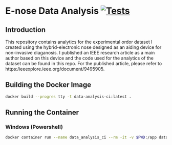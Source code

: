# E-nose Data Analysis [![Tests](https://github.com/aungkhantmaw64/enose-data-analysis/actions/workflows/tests.yml/badge.svg)](https://github.com/aungkhantmaw64/enose-data-analysis/actions)
## Introduction
This repository contains analytics for the experimental ordor dataset I created using the hybrid-electronic nose designed as an aiding device for non-invasive diaganosis. I published an IEEE research article as a main author based on this device and the code used for the analytics of the dataset can be found in this repo. For the published article, please refer to https:/ieeexplore.ieee.org/document/9495905.

## Building the Docker Image
```bash
docker build --progres tty -t data-analysis-ci:latest .
```

## Running the Container

### Windows (Powershell)
```bash
docker container run --name data_analysis_ci --rm -it -v $PWD:/app data-analysis-ci:latest bash
```
